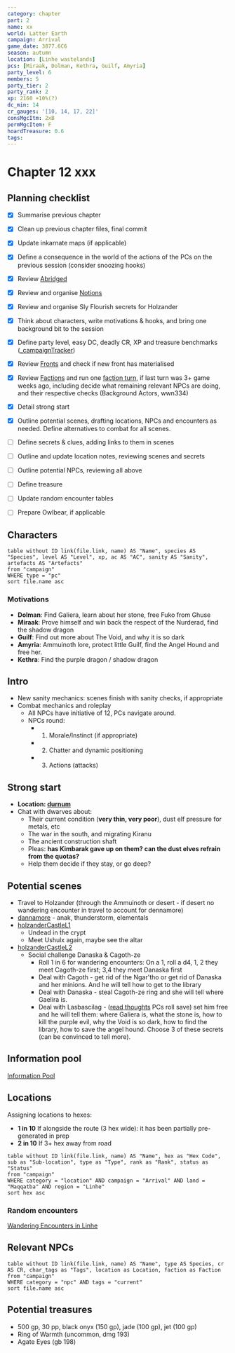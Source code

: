 ```yaml
---
category: chapter
part: 2
name: xx
world: Latter Earth
campaign: Arrival
game_date: 3877.6C6
season: autumn
location: [Linhe wastelands]
pcs: [Miraak, Dolman, Kethra, Guilf, Amyria]
party_level: 6
members: 5
party_tier: 2
party_rank: 2
xp: 2160 +10%(?)
dc_min: 14
cr_gauges: '[10, 14, 17, 22]'
consMgcItm: 2xB
permMgcItem: F
hoardTreasure: 0.6
tags: 
---
```


# Chapter 12 xxx

## Planning checklist

- [x] Summarise previous chapter
- [x] Clean up previous chapter files, final commit
- [x] Update inkarnate maps (if applicable)
- [x] Define a consequence in the world of the actions of the PCs on the previous session (consider snoozing hooks)
- [x] Review [Abridged](../context/abridged.md)
- [x] Review and organise [Notions](../../notions.md)
- [x] Review and organise Sly Flourish secrets for Holzander
- [x] Think about characters, write motivations & hooks, and bring one background bit to the session
- [x] Define party level, easy DC, deadly CR, XP and treasure benchmarks ([_campaignTracker](../_campaignTracker.md))
- [x] Review [Fronts](../factions/_fronts.md) and check if new front has materialised
- [x] Review [Factions](../factions/_factionGame.md) and run one [faction turn](../../rules/factionRules.md), if last turn was 3+ game weeks ago, including decide what remaining relevant NPCs are doing, and their respective checks (Background Actors, wwn334)
- [x] Detail strong start
- [x] Outline potential scenes, drafting locations, NPCs and encounters as needed. Define alternatives to combat for all scenes.
- [ ] Define secrets & clues, adding links to them in scenes
- [ ] Outline and update location notes, reviewing scenes and secrets
- [ ] Outline potential NPCs, reviewing all above
- [ ] Define treasure
- [ ] Update random encounter tables
- [ ] Prepare Owlbear, if applicable


## Characters

```dataview
table without ID link(file.link, name) AS "Name", species AS "Species", level AS "Level", xp, ac AS "AC", sanity AS "Sanity", artefacts AS "Artefacts"
from "campaign"
WHERE type = "pc"
sort file.name asc
```

### Motivations
- **Dolman**: Find Galiera, learn about her stone, free Fuko from Ghuse
- **Miraak**: Prove himself and win back the respect of the Nurderad, find the shadow dragon
- **Guilf**: Find out more about The Void, and why it is so dark
- **Amyria**: Ammuinoth lore, protect little Guilf, find the Angel Hound and free her.
- **Kethra**: Find the purple dragon / shadow dragon

## Intro

- New sanity mechanics: scenes finish with sanity checks, if appropriate
- Combat mechanics and roleplay
	- All NPCs have initiative of 12, PCs navigate around.
	- NPCs round:
		- 1. Morale/Instinct (if appropriate)
		- 2. Chatter and dynamic positioning
		- 3. Actions (attacks)

## Strong start

- **Location: [durnum](../locations/durnum.md)**
- Chat with dwarves about:
	- Their current condition (**very thin, very poor**), dust elf pressure for metals, etc
	- The war in the south, and migrating Kiranu
	- The ancient construction shaft 
	- Pleas: **has Kimbarak gave up on them? can the dust elves refrain from the quotas?**
	- Help them decide if they stay, or go deep?

## Potential scenes

- Travel to Holzander (through the Ammuinoth or desert - if desert no wandering encounter in travel to account for dennamore)
- [dannamore](../locations/dannamore.md) - anak, thunderstorm, elementals
- [holzanderCastleL1](../locations/holzanderCastleL1.md)
	- Undead in the crypt
	- Meet Ushulx again, maybe see the altar
- [holzanderCastleL2](../locations/holzanderCastleL2.md)
	- Social challenge Danaska & Cagoth-ze
		- Roll 1 in 6 for wandering encounters: On a 1, roll a d4, 1, 2 they meet Cagoth-ze first; 3,4 they meet Danaska first
		- Deal with Cagoth - get rid of the Ngar'tho or get rid of Danaska and her minions. And he will tell how to get to the library
		- Deal with Danaska - steal Cagoth-ze ring and she will tell where Gaelira is.
		- Deal with Lasbascilag - ([read thoughts](http://dnd5e.wikidot.com/spell:detect-thoughts) PCs roll save) set him free and he will tell them: where Galiera is, what the stone is, how to kill the purple evil, why the Void is so dark, how to find the library, how to save the angel hound. Choose 3 of these secrets (can be convinced to tell more).

## Information pool

[Information Pool](_informationPool.md)

## Locations

Assigning locations to hexes:
- **1 in 10** If alongside the route (3 hex wide): it has been partially pre-generated in prep
- **2 in 10** If 3+ hex away from road

```dataview
table without ID link(file.link, name) AS "Name", hex as "Hex Code", sub as "Sub-location", type as "Type", rank as "Rank", status as "Status"
from "campaign"
WHERE category = "location" AND campaign = "Arrival" AND land = "Maqqatba" AND region = "Linhe"
sort hex asc
```

### Random encounters

[Wandering Encounters in Linhe](../context/secrets/secretsRealms.md#Wandering%20Encounters%20in%20Linhe)


## Relevant NPCs

```dataview
table without ID link(file.link, name) AS "Name", type AS Species, cr AS CR, char_tags as "Tags", location as Location, faction as Faction
from "campaign"
WHERE category = "npc" AND tags = "current"
sort file.name asc
```

## Potential treasures

- 500 gp, 30 pp, black onyx (150 gp), jade (100 gp), jet (100 gp)
- Ring of Warmth (uncommon, dmg 193)
- Agate Eyes (gb 198)
